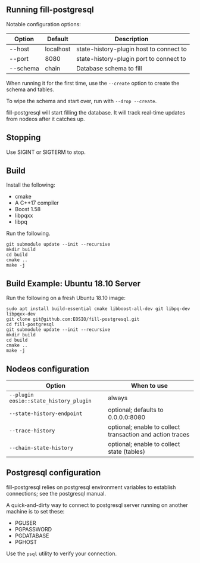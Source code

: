 ## Running fill-postgresql

Notable configuration options:

| Option    | Default   | Description |
|-----------|-----------|-------------|
| --host    | localhost | state-history-plugin host to connect to |
| --port    | 8080      | state-history-plugin port to connect to |
| --schema  | chain     | Database schema to fill |

When running it for the first time, use the `--create` option to create the schema and tables.

To wipe the schema and start over, run with `--drop --create`.

fill-postgresql will start filling the database. It will track real-time updates from nodeos after it catches up.

## Stopping

Use SIGINT or SIGTERM to stop.

## Build

Install the following:
* cmake
* A C++17 compiler
* Boost 1.58
* libpqxx
* libpq

Run the following.

```
git submodule update --init --recursive
mkdir build
cd build
cmake ..
make -j
```

## Build Example: Ubuntu 18.10 Server

Run the following on a fresh Ubuntu 18.10 image:

```
sudo apt install build-essential cmake libboost-all-dev git libpq-dev libpqxx-dev
git clone git@github.com:EOSIO/fill-postgresql.git
cd fill-postgresql
git submodule update --init --recursive
mkdir build
cd build
cmake ..
make -j
```


## Nodeos configuration

| Option                                    | When to use |
|-------------------------------------------|-------------|
| `--plugin eosio::state_history_plugin`    | always |
| `--state-history-endpoint`                | optional; defaults to 0.0.0.0:8080 |
| `--trace-history`                         | optional; enable to collect transaction and action traces |
| `--chain-state-history`                   | optional; enable to collect state (tables) |

## Postgresql configuration

fill-postgresql relies on postgresql environment variables to establish connections; see the postgresql manual.

A quick-and-dirty way to connect to postgresql server running on another machine is to set these:
* PGUSER
* PGPASSWORD
* PGDATABASE
* PGHOST

Use the `psql` utility to verify your connection.

